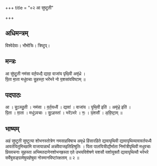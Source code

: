 +++
title = "०२ आ सुष्टुती"

+++
## अधिमन्त्रम्
विश्वेदेवाः। भौमोत्रिः। त्रिष्टुप्।

## मन्त्रः
आ सु॑ष्टु॒ती नम॑सा वर्त॒यध्यै॒ द्यावा॒ वाजा॑य पृथि॒वी अमृ॑ध्रे ।  
पि॒ता मा॒ता मधु॑वचाः सु॒हस्ता॒ भरे॑भरे नो य॒शसा॑वविष्टाम् ॥

## पदपाठः
आ । सु॒ऽस्तु॒ती । नम॑सा । व॒र्त॒यध्यै॑ । द्यावा॑ । वाजा॑य । पृ॒थि॒वी इति॑ । अमृ॑ध्रे॒ इति॑ ।  
पि॒ता । मा॒ता । मधु॑ऽवचाः । सु॒ऽहस्ता॑ । भरे॑ऽभरे । नः॒ । य॒शसौ॑ । अ॒वि॒ष्टा॒म् ॥

## भाष्यम्
अहं सुष्टुती सुष्टुत्या शोभनस्तोत्रेण नमसाहविषाच अमृध्रे हिंसारहिते द्यावापृथिवी द्यावापृथिव्यावावर्तयध्यै आवर्तयितुमिच्छामि वाजायान्नार्थं अन्नंवैवाजइतिहिश्रुतिः । पिता पालयित्रीद्यौर्माता निर्मात्रीपृथिवी मधुवचाः प्रियवचनाः सुहस्ता अभिमतदानेनशोभनह्रस्ता एते उभयविशेषणे यशसौ यशोयुक्तौ द्यावापृथिव्यौ भरेभरे सर्वेषुसङ्ग्रामेषुयज्ञेषुवा नोस्मानविष्टांरक्षताम् ॥ २ ॥
